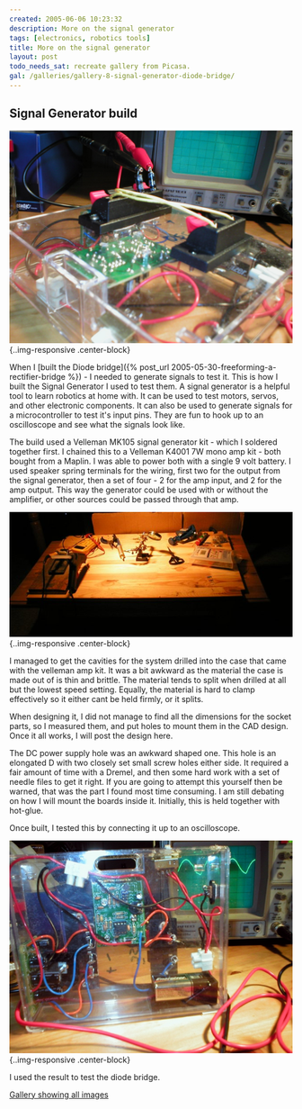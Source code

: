 ```yaml
---
created: 2005-06-06 10:23:32
description: More on the signal generator
tags: [electronics, robotics tools]
title: More on the signal generator
layout: post
todo_needs_sat: recreate gallery from Picasa.
gal: /galleries/gallery-8-signal-generator-diode-bridge/
---
```

## Signal Generator build

![The signal generator connected ready for use](/galleries/gallery-8-signal-generator-diode-bridge/P1010002.JPG){..img-responsive .center-block}

When I [built the Diode bridge]({% post_url 2005-05-30-freeforming-a-rectifier-bridge %}) - I needed to generate signals to test it.
This is how I built the Signal Generator I used to test them.
A signal generator is a helpful tool to learn robotics at home with.
It can be used to test motors, servos, and other electronic components.
It can also be used to generate signals for a microcontroller to test it's input pins.
They are fun to hook up to an oscilloscope and see what the signals look like.

The build used a Velleman MK105 signal generator kit - which I soldered together first.
I chained this to a Velleman K4001 7W mono amp kit - both bought from a Maplin.
I was able to power both with a single 9 volt battery.
I used speaker spring terminals for the wiring, first two for the output from the signal generator, then a set of four - 2 for the amp input, and 2 for the amp output.
This way the generator could be used with or without the amplifier, or other sources could be passed through that amp.

![My workbench space ready for soldering](/galleries/gallery-8-signal-generator-diode-bridge/258-workshop.jpg){..img-responsive .center-block}

I managed to get the cavities for the system drilled into the case that came with the velleman amp kit.
It was a bit awkward as the material the case is made out of is thin and brittle. The material tends to split when drilled at all but the lowest speed setting.
Equally, the material is hard to clamp effectively so it either cant be held firmly, or it splits.

When designing it, I did not manage to find all the dimensions for the socket parts, so I measured them, and put holes to mount them in the CAD design.
Once it all works, I will post the design here.

The DC power supply hole was an awkward shaped one. This hole is an elongated D with two closely set small screw holes either side.
It required a fair amount of time with a Dremel, and then some hard work with a set of needle files to get it right.
If you are going to attempt this yourself then be warned, that was the part I found most time consuming.
I am still debating on how I will mount the boards inside it.
Initially, this is held together with hot-glue.

Once built, I tested this by connecting it up to an oscilloscope.

![Signal generator with a signal on an oscilloscope](/galleries/gallery-8-signal-generator-diode-bridge/312-clean-result.jpg){..img-responsive .center-block}

I used the result to test the diode bridge.

[Gallery showing all images]({{page.gal}})
